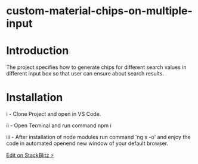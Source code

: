 # custom-material-chips-on-multiple-input

# Introduction


The project specifies how to generate chips for different search values in different input box so that user can ensure about search results.


# Installation


i - Clone Project and open in VS Code.

ii - Open Terminal and run command npm i 

iii - After installation of node modules run command 'ng s -o' and enjoy the code in automated openend new window of your default browser.

[Edit on StackBlitz ⚡️](https://stackblitz.com/edit/custom-material-chips-on-multiple-input)